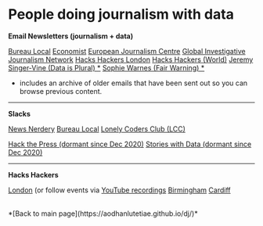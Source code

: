 # People doing journalism with data

**Email Newsletters (journalism + data)**

[Bureau Local](https://www.thebureauinvestigates.com/explainers/join-our-network)
[Economist](https://www.economist.com/offthecharts/)
[European Journalism Centre](https://ejc.net/newsletters)
[Global Investigative Journalism Network](https://gijn.us5.list-manage.com/subscribe?u=0212d7db984672e4fe5ac3daf&id=eae0e8c5a9)
[Hacks Hackers London](https://www.hackshackersldn.co.uk/join)
[Hacks Hackers (World)](https://www.hackshackers.com/)
[Jeremy Singer-Vine (Data is Plural) *](https://www.data-is-plural.com/)
[Sophie Warnes (Fair Warning) *](https://www.getrevue.co/profile/FairWarning)

* includes an archive of older emails that have been sent out so you can browse previous content.

---

**Slacks**

[News Nerdery](https://newsnerdery.org/)
[Bureau Local](https://bureau-local-slack-invite.herokuapp.com/)
[Lonely Coders Club (LCC)](https://lcc-slack.herokuapp.com/)

[Hack the Press (dormant since Dec 2020)](https://hackthepress.org/)
[Stories with Data (dormant since Dec 2020)](https://storieswithdata.community/)

---

**Hacks Hackers**

[London](https://www.hackshackersldn.co.uk/)
(or follow events via [YouTube recordings](https://www.youtube.com/channel/UC2hBotsAYUjfxvGvsHGicMQ/videos)
[Birmingham](https://www.meetup.com/Hacks-Hackers-Birmingham/)
[Cardiff](https://www.meetup.com/Hacks-Hackers-South-Wales-x-South-West/)

<br />
*[Back to main page](https://aodhanlutetiae.github.io/dj/)*
